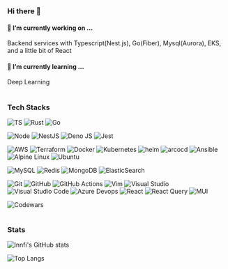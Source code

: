 ### Hi there 👋

#### 🔭 I’m currently working on ...
  
Backend services with Typescript(Nest.js), Go(Fiber), Mysql(Aurora), EKS, and a little bit of React

#### 🌱 I’m currently learning ...

Deep Learning

#

<h3>Tech Stacks</h3>

![TS](https://img.shields.io/badge/TypeScript-007ACC?style=for-the-badge&logo=typescript&logoColor=white)
![Rust](https://img.shields.io/badge/rust-%23000000.svg?style=for-the-badge&logo=rust&logoColor=white)
![Go](https://img.shields.io/badge/go-%2300ADD8.svg?style=for-the-badge&logo=go&logoColor=white)

![Node](https://img.shields.io/badge/Node.js-43853D?style=for-the-badge&logo=node.js&logoColor=white)
![NestJS](https://img.shields.io/badge/nestjs-%23E0234E.svg?style=for-the-badge&logo=nestjs&logoColor=white)
![Deno JS](https://img.shields.io/badge/deno-000000?style=for-the-badge&logo=deno&logoColor=white)
![Jest](https://img.shields.io/badge/-jest-%23C21325?style=for-the-badge&logo=jest&logoColor=white)

![AWS](https://img.shields.io/badge/Amazon_AWS-232F3E?style=for-the-badge&logo=amazon-aws&logoColor=white)
![Terraform](https://img.shields.io/badge/terraform-%235835CC.svg?style=for-the-badge&logo=terraform&logoColor=white)
![Docker](https://img.shields.io/badge/docker-%230db7ed.svg?style=for-the-badge&logo=docker&logoColor=white)
![Kubernetes](https://img.shields.io/badge/kubernetes-%23326ce5.svg?style=for-the-badge&logo=kubernetes&logoColor=white)
![helm](https://img.shields.io/badge/-helm-blue?style=for-the-badge&logo=helm&logoColor=white)
![arcocd](https://img.shields.io/badge/-argocd-26a699?style=for-the-badge&logo=argocd&logoColor=white)
![Ansible](https://img.shields.io/badge/ansible-%231A1918.svg?style=for-the-badge&logo=ansible&logoColor=white)
![Alpine Linux](https://img.shields.io/badge/Alpine_Linux-%230D597F.svg?style=for-the-badge&logo=alpine-linux&logoColor=white)
![Ubuntu](https://img.shields.io/badge/Ubuntu-E95420?style=for-the-badge&logo=ubuntu&logoColor=white)

![MySQL](https://img.shields.io/badge/mysql-%2300f.svg?style=for-the-badge&logo=mysql&logoColor=white)
![Redis](https://img.shields.io/badge/redis-%23DD0031.svg?style=for-the-badge&logo=redis&logoColor=white)
![MongoDB](https://img.shields.io/badge/MongoDB-%234ea94b.svg?style=for-the-badge&logo=mongodb&logoColor=white)
![ElasticSearch](https://img.shields.io/badge/-ElasticSearch-005571?style=for-the-badge&logo=elasticsearch)

![Git](https://img.shields.io/badge/git-%23F05033.svg?style=for-the-badge&logo=git&logoColor=white)
![GitHub](https://img.shields.io/badge/github-%23121011.svg?style=for-the-badge&logo=github&logoColor=white)
![GitHub Actions](https://img.shields.io/badge/github%20actions-%232671E5.svg?style=for-the-badge&logo=githubactions&logoColor=white)
![Vim](https://img.shields.io/badge/VIM-%2311AB00.svg?style=for-the-badge&logo=vim&logoColor=white)
![Visual Studio](https://img.shields.io/badge/Visual%20Studio-5C2D91.svg?style=for-the-badge&logo=visual-studio&logoColor=white)
![Visual Studio Code](https://img.shields.io/badge/Visual%20Studio%20Code-0078d7.svg?style=for-the-badge&logo=visual-studio-code&logoColor=white)
![Azure Devops](https://img.shields.io/badge/Azure_DevOps-0078D7?style=for-the-badge&logo=azure-devops&logoColor=white)
![React](https://img.shields.io/badge/react-%2320232a.svg?style=for-the-badge&logo=react&logoColor=%2361DAFB)
![React Query](https://img.shields.io/badge/-React%20Query-FF4154?style=for-the-badge&logo=react%20query&logoColor=white)
![MUI](https://img.shields.io/badge/MUI-%230081CB.svg?style=for-the-badge&logo=mui&logoColor=white)

![Codewars](https://www.codewars.com/users/Innfi/badges/small)
#

<h3>Stats</h3>

<div align="left">
  
  ![Innfi's GitHub stats](https://github-readme-stats.vercel.app/api?username=Innfi&show_icons=true&theme=dark)

  ![Top Langs](https://github-readme-stats.vercel.app/api/top-langs/?username=Innfi&layout=compact&theme=dark)

</div>
